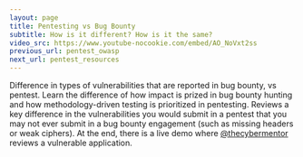 ```yaml
---
layout: page
title: Pentesting vs Bug Bounty
subtitle: How is it different? How is it the same?
video_src: https://www.youtube-nocookie.com/embed/AO_NoVxt2ss
previous_url: pentest_owasp
next_url: pentest_resources
---
```


Difference in types of vulnerabilities that are reported in bug bounty, vs pentest. Learn the difference of how impact is prized in bug bounty hunting and how methodology-driven testing is prioritized in pentesting. Reviews a key difference in the vulnerabilities you would submit in a pentest that you may not ever submit in a bug bounty engagement (such as missing headers or weak ciphers). At the end, there is a live demo where [@thecybermentor](https://twitter.com/thecybermentor) reviews a vulnerable application.
